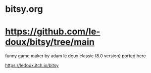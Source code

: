 # bitsy.org
# https://github.com/le-doux/bitsy/tree/main

funny game maker by adam le doux
classic (8.0 version) ported here

https://ledoux.itch.io/bitsy
